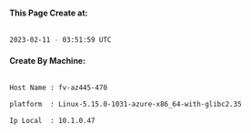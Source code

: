
   
#### This Page Create at:

```bash

2023-02-11 - 03:51:59 UTC

```

#### Create By Machine:

```bash

Host Name : fv-az445-470

platform  : Linux-5.15.0-1031-azure-x86_64-with-glibc2.35

Ip Local  : 10.1.0.47

```

